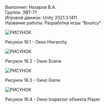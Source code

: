 Выполнил: Назаров В.А.  
Группа: ЭВТ-71  
Игровой движок: Unity 2021.3.14f1  
Название работы: Разработка игры "Bouncy" 




![РИСУНОК](https://gspics.org/images/2022/12/03/0Xf4iX.png)  

Рисунок 16.1 - Окно Hierarchy  

![РИСУНОК](https://gspics.org/images/2022/12/03/0Xf96i.png)  

Рисунок 16.2 - Окно Scene  

![РИСУНОК](https://gspics.org/images/2022/12/03/0XfA2O.png)  

Рисунок 16.3 - Окно Game  

![РИСУНОК](https://gspics.org/images/2022/12/03/0XfGu3.png)  

Рисунок 16.4 - Окно Inspector объекта Player 
